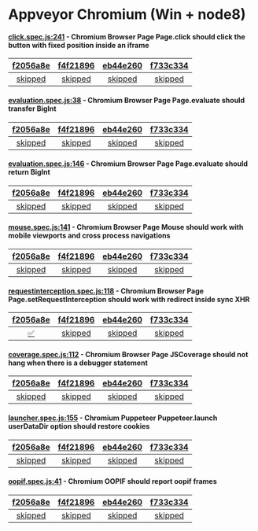 # Appveyor Chromium (Win + node8)

#### [click.spec.js:241](https://github.com/GoogleChrome/puppeteer/blob/f2056a8e25b0f84d045a85ef66718e2f4ce7651f/\test\click.spec.js#L241) - Chromium Browser Page Page.click should click the button with fixed position inside an iframe

| [f2056a8e](https://ci.appveyor.com/project/aslushnikov/puppeteer/branch/master/job/qxayg9eswp5n955f) | [f4f21896](https://ci.appveyor.com/project/aslushnikov/puppeteer/branch/master/job/ojqwsxoskvv4kd6x) | [eb44e260](https://ci.appveyor.com/project/aslushnikov/puppeteer/branch/master/job/9rekpppacyg65i67) | [f733c334](https://ci.appveyor.com/project/aslushnikov/puppeteer/branch/master/job/eej6r7ytecqq4hq2) |
| :---: | :---: | :---: | :---: |
| [skipped](https://github.com/GoogleChrome/puppeteer/blob/f2056a8e25b0f84d045a85ef66718e2f4ce7651f/\test\click.spec.js#L241) | [skipped](https://github.com/GoogleChrome/puppeteer/blob/f4f21896d2c573a2e16cd813804bc7aaa3f36b51/\test\click.spec.js#L241) | [skipped](https://github.com/GoogleChrome/puppeteer/blob/eb44e260a97eaf58aaa96e40e448ea1f327a0018/\test\click.spec.js#L241) | [skipped](https://github.com/GoogleChrome/puppeteer/blob/f733c334dc974114a6b68b6734fd79d60a6ebe0e/\test\click.spec.js#L241) |

#### [evaluation.spec.js:38](https://github.com/GoogleChrome/puppeteer/blob/f2056a8e25b0f84d045a85ef66718e2f4ce7651f/\test\evaluation.spec.js#L38) - Chromium Browser Page Page.evaluate should transfer BigInt

| [f2056a8e](https://ci.appveyor.com/project/aslushnikov/puppeteer/branch/master/job/qxayg9eswp5n955f) | [f4f21896](https://ci.appveyor.com/project/aslushnikov/puppeteer/branch/master/job/ojqwsxoskvv4kd6x) | [eb44e260](https://ci.appveyor.com/project/aslushnikov/puppeteer/branch/master/job/9rekpppacyg65i67) | [f733c334](https://ci.appveyor.com/project/aslushnikov/puppeteer/branch/master/job/eej6r7ytecqq4hq2) |
| :---: | :---: | :---: | :---: |
| [skipped](https://github.com/GoogleChrome/puppeteer/blob/f2056a8e25b0f84d045a85ef66718e2f4ce7651f/\test\evaluation.spec.js#L38) | [skipped](https://github.com/GoogleChrome/puppeteer/blob/f4f21896d2c573a2e16cd813804bc7aaa3f36b51/\test\evaluation.spec.js#L38) | [skipped](https://github.com/GoogleChrome/puppeteer/blob/eb44e260a97eaf58aaa96e40e448ea1f327a0018/\test\evaluation.spec.js#L38) | [skipped](https://github.com/GoogleChrome/puppeteer/blob/f733c334dc974114a6b68b6734fd79d60a6ebe0e/\test\evaluation.spec.js#L38) |

#### [evaluation.spec.js:146](https://github.com/GoogleChrome/puppeteer/blob/f2056a8e25b0f84d045a85ef66718e2f4ce7651f/\test\evaluation.spec.js#L146) - Chromium Browser Page Page.evaluate should return BigInt

| [f2056a8e](https://ci.appveyor.com/project/aslushnikov/puppeteer/branch/master/job/qxayg9eswp5n955f) | [f4f21896](https://ci.appveyor.com/project/aslushnikov/puppeteer/branch/master/job/ojqwsxoskvv4kd6x) | [eb44e260](https://ci.appveyor.com/project/aslushnikov/puppeteer/branch/master/job/9rekpppacyg65i67) | [f733c334](https://ci.appveyor.com/project/aslushnikov/puppeteer/branch/master/job/eej6r7ytecqq4hq2) |
| :---: | :---: | :---: | :---: |
| [skipped](https://github.com/GoogleChrome/puppeteer/blob/f2056a8e25b0f84d045a85ef66718e2f4ce7651f/\test\evaluation.spec.js#L146) | [skipped](https://github.com/GoogleChrome/puppeteer/blob/f4f21896d2c573a2e16cd813804bc7aaa3f36b51/\test\evaluation.spec.js#L146) | [skipped](https://github.com/GoogleChrome/puppeteer/blob/eb44e260a97eaf58aaa96e40e448ea1f327a0018/\test\evaluation.spec.js#L146) | [skipped](https://github.com/GoogleChrome/puppeteer/blob/f733c334dc974114a6b68b6734fd79d60a6ebe0e/\test\evaluation.spec.js#L146) |

#### [mouse.spec.js:141](https://github.com/GoogleChrome/puppeteer/blob/f2056a8e25b0f84d045a85ef66718e2f4ce7651f/\test\mouse.spec.js#L141) - Chromium Browser Page Mouse should work with mobile viewports and cross process navigations

| [f2056a8e](https://ci.appveyor.com/project/aslushnikov/puppeteer/branch/master/job/qxayg9eswp5n955f) | [f4f21896](https://ci.appveyor.com/project/aslushnikov/puppeteer/branch/master/job/ojqwsxoskvv4kd6x) | [eb44e260](https://ci.appveyor.com/project/aslushnikov/puppeteer/branch/master/job/9rekpppacyg65i67) | [f733c334](https://ci.appveyor.com/project/aslushnikov/puppeteer/branch/master/job/eej6r7ytecqq4hq2) |
| :---: | :---: | :---: | :---: |
| [skipped](https://github.com/GoogleChrome/puppeteer/blob/f2056a8e25b0f84d045a85ef66718e2f4ce7651f/\test\mouse.spec.js#L141) | [skipped](https://github.com/GoogleChrome/puppeteer/blob/f4f21896d2c573a2e16cd813804bc7aaa3f36b51/\test\mouse.spec.js#L141) | [skipped](https://github.com/GoogleChrome/puppeteer/blob/eb44e260a97eaf58aaa96e40e448ea1f327a0018/\test\mouse.spec.js#L141) | [skipped](https://github.com/GoogleChrome/puppeteer/blob/f733c334dc974114a6b68b6734fd79d60a6ebe0e/\test\mouse.spec.js#L141) |

#### [requestinterception.spec.js:118](https://github.com/GoogleChrome/puppeteer/blob/f4f21896d2c573a2e16cd813804bc7aaa3f36b51/\test\requestinterception.spec.js#L118) - Chromium Browser Page Page.setRequestInterception should work with redirect inside sync XHR

| [f2056a8e](https://ci.appveyor.com/project/aslushnikov/puppeteer/branch/master/job/qxayg9eswp5n955f) | [f4f21896](https://ci.appveyor.com/project/aslushnikov/puppeteer/branch/master/job/ojqwsxoskvv4kd6x) | [eb44e260](https://ci.appveyor.com/project/aslushnikov/puppeteer/branch/master/job/9rekpppacyg65i67) | [f733c334](https://ci.appveyor.com/project/aslushnikov/puppeteer/branch/master/job/eej6r7ytecqq4hq2) |
| :---: | :---: | :---: | :---: |
| [✅](https://github.com/GoogleChrome/puppeteer/blob/f2056a8e25b0f84d045a85ef66718e2f4ce7651f/\test\requestinterception.spec.js#L118) | [skipped](https://github.com/GoogleChrome/puppeteer/blob/f4f21896d2c573a2e16cd813804bc7aaa3f36b51/\test\requestinterception.spec.js#L118) | [skipped](https://github.com/GoogleChrome/puppeteer/blob/eb44e260a97eaf58aaa96e40e448ea1f327a0018/\test\requestinterception.spec.js#L118) | [skipped](https://github.com/GoogleChrome/puppeteer/blob/f733c334dc974114a6b68b6734fd79d60a6ebe0e/\test\requestinterception.spec.js#L118) |

#### [coverage.spec.js:112](https://github.com/GoogleChrome/puppeteer/blob/f2056a8e25b0f84d045a85ef66718e2f4ce7651f/\test\coverage.spec.js#L112) - Chromium Browser Page JSCoverage should not hang when there is a debugger statement

| [f2056a8e](https://ci.appveyor.com/project/aslushnikov/puppeteer/branch/master/job/qxayg9eswp5n955f) | [f4f21896](https://ci.appveyor.com/project/aslushnikov/puppeteer/branch/master/job/ojqwsxoskvv4kd6x) | [eb44e260](https://ci.appveyor.com/project/aslushnikov/puppeteer/branch/master/job/9rekpppacyg65i67) | [f733c334](https://ci.appveyor.com/project/aslushnikov/puppeteer/branch/master/job/eej6r7ytecqq4hq2) |
| :---: | :---: | :---: | :---: |
| [skipped](https://github.com/GoogleChrome/puppeteer/blob/f2056a8e25b0f84d045a85ef66718e2f4ce7651f/\test\coverage.spec.js#L112) | [skipped](https://github.com/GoogleChrome/puppeteer/blob/f4f21896d2c573a2e16cd813804bc7aaa3f36b51/\test\coverage.spec.js#L112) | [skipped](https://github.com/GoogleChrome/puppeteer/blob/eb44e260a97eaf58aaa96e40e448ea1f327a0018/\test\coverage.spec.js#L112) | [skipped](https://github.com/GoogleChrome/puppeteer/blob/f733c334dc974114a6b68b6734fd79d60a6ebe0e/\test\coverage.spec.js#L112) |

#### [launcher.spec.js:155](https://github.com/GoogleChrome/puppeteer/blob/f2056a8e25b0f84d045a85ef66718e2f4ce7651f/\test\launcher.spec.js#L155) - Chromium Puppeteer Puppeteer.launch userDataDir option should restore cookies

| [f2056a8e](https://ci.appveyor.com/project/aslushnikov/puppeteer/branch/master/job/qxayg9eswp5n955f) | [f4f21896](https://ci.appveyor.com/project/aslushnikov/puppeteer/branch/master/job/ojqwsxoskvv4kd6x) | [eb44e260](https://ci.appveyor.com/project/aslushnikov/puppeteer/branch/master/job/9rekpppacyg65i67) | [f733c334](https://ci.appveyor.com/project/aslushnikov/puppeteer/branch/master/job/eej6r7ytecqq4hq2) |
| :---: | :---: | :---: | :---: |
| [skipped](https://github.com/GoogleChrome/puppeteer/blob/f2056a8e25b0f84d045a85ef66718e2f4ce7651f/\test\launcher.spec.js#L155) | [skipped](https://github.com/GoogleChrome/puppeteer/blob/f4f21896d2c573a2e16cd813804bc7aaa3f36b51/\test\launcher.spec.js#L155) | [skipped](https://github.com/GoogleChrome/puppeteer/blob/eb44e260a97eaf58aaa96e40e448ea1f327a0018/\test\launcher.spec.js#L155) | [skipped](https://github.com/GoogleChrome/puppeteer/blob/f733c334dc974114a6b68b6734fd79d60a6ebe0e/\test\launcher.spec.js#L155) |

#### [oopif.spec.js:41](https://github.com/GoogleChrome/puppeteer/blob/f2056a8e25b0f84d045a85ef66718e2f4ce7651f/\test\oopif.spec.js#L41) - Chromium OOPIF should report oopif frames

| [f2056a8e](https://ci.appveyor.com/project/aslushnikov/puppeteer/branch/master/job/qxayg9eswp5n955f) | [f4f21896](https://ci.appveyor.com/project/aslushnikov/puppeteer/branch/master/job/ojqwsxoskvv4kd6x) | [eb44e260](https://ci.appveyor.com/project/aslushnikov/puppeteer/branch/master/job/9rekpppacyg65i67) | [f733c334](https://ci.appveyor.com/project/aslushnikov/puppeteer/branch/master/job/eej6r7ytecqq4hq2) |
| :---: | :---: | :---: | :---: |
| [skipped](https://github.com/GoogleChrome/puppeteer/blob/f2056a8e25b0f84d045a85ef66718e2f4ce7651f/\test\oopif.spec.js#L41) | [skipped](https://github.com/GoogleChrome/puppeteer/blob/f4f21896d2c573a2e16cd813804bc7aaa3f36b51/\test\oopif.spec.js#L41) | [skipped](https://github.com/GoogleChrome/puppeteer/blob/eb44e260a97eaf58aaa96e40e448ea1f327a0018/\test\oopif.spec.js#L41) | [skipped](https://github.com/GoogleChrome/puppeteer/blob/f733c334dc974114a6b68b6734fd79d60a6ebe0e/\test\oopif.spec.js#L41) |
